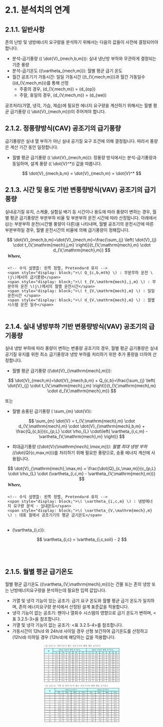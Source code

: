 # 2.1. 분석치의 연계   
## 2.1.1. 일반사항   
존의 난방 및 냉방에너지 요구량을 분석하기 위해서는 다음의 값들이 사전에 결정되어야 합니다.

- 분석-급기풍량 (\( \dot{V}_{mech,b,m}\)): 실내 냉난방 부하와 무관하게 결정되는 기준 풍량
- 분석-급기온도 (\(\vartheta_{mech,m}\)): 월별 평균 급기 온도
- 월간 공조기기 가동시간: 일일 가동시간 (\(t_{V,mech,m}\))과 월간 가동일수 (\(d_{V,mech,m}\))를 통해 산정
    - 주중의 경우, \(d_{V,mech,m}\) = \(d_{op}\)
    - 주말, 휴일의 경우, \(d_{V,mech,m}\) = \(d_{we}\)

공조처리(가열, 냉각, 가습, 제습)에 필요한 에너지 요구량을 계산하기 위해서는 월별 평균 급기풍량 (\( \dot{V}_{mech,m}\))이 주어져야 합니다.   

## 2.1.2. 정풍량방식(CAV) 공조기의 급기풍량   
급기풍량은 실내 열 부하가 아닌 실내 공기질 요구 조건에 의해 결정됩니다. 따라서 풍량은 계산 기간 동안 일정합니다.   

- 월별 평균 급기풍량 (\( \dot{V}_{mech,m}\)): 정풍량 방식에서는 분석-급기풍량과 동일하며, 설계 풍량 (\( \dot{V}^*\)) 값을 따릅니다.   

<div align="center">$$
\dot{V}_{mech,b,m} = \dot{V}_{mech,m} = \dot{V}^*
$$</div>
  

## 2.1.3. 시간 및 용도 기반 변풍량방식(VAV) 공조기의 급기풍량
실내공기질 유지, 스케줄, 실험실 배기 등 시간이나 용도에 따라 풍량이 변하는 경우, 월별 평균 급기풍량은 부분부하 비율 및 부분부하 운전 시간에 따라 산정됩니다.    아래에서 \(j\)는 부분부하 운전(시간별 풍량이 다른)을 나타내며, 월별 공조기의 운전시간에 따른 부분부하일 경우, 월별 운전시간의 비율에 의해 급기풍량이 정해집니다.   

<div align="center">$$
\dot{V}_{mech,b,m}=\dot{V}_{mech,m}=\frac{\sum_{j} \left( \dot{V}_{j} \cdot t_{V,\mathrm{mech},j,m} \right)}{t_{V,\mathrm{mech},m} \cdot d_{V,\mathrm{mech},m}}
$$</div>
<div style="
  display: flex;
  justify-content: center;
  font-family: Pretendard, sans-serif;
  font-size: 15px;
  margin-top: 0px;
">
  <div style="
    text-align: left;
    line-height: 1;
    padding: 4px 8px;
    border-radius: 0px;
  ">
    <!-- Where 텍스트: 독립적, 굵고 이탤릭 -->
    <div style="
      font-style: italic;
      font-weight: bold;
      font-family: 'Times New Roman', 'Cambria Math', serif;
      margin-bottom: 24px;
    ">
      Where,
    </div>

    <!-- 수식 설명들: 왼쪽 정렬, Pretendard 유지 -->
    <span style="display: block;">\( Q_{c,b,mth} \) : 부분부하 운전 \(j\)에서의 급기풍량</span>
    <span style="display: block;">\( t_{V,\mathrm{mech},j,m} \) : 부분부하 운전 \(j\)에서의 월별 운전시간</span>
    <span style="display: block;">\( t_{V,\mathrm{mech},m} \) : 일일 운전시간 </span>
    <span style="display: block;">\( d_{V,\mathrm{mech},m} \) : 월별 시스템 운전 일수</span>
  </div>
</div>


## 2.1.4. 실내 냉방부하 기반 변풍량방식(VAV) 공조기의 급기풍량
실내 냉방 부하에 따라 풍량이 변하는 변풍량 공조기의 경우, 월별 평균 급기풍량은 실내 공기질 유지를 위한 최소 급기풍량과 냉방 부하를 처리하기 위한 추가 풍량을 더하여 산정합니다.   

- 월별 평균 급기풍량 (\(\dot{V}_{\mathrm{mech},m}\)):   
<div align="center">$$
\dot{V}_{mech,m}=\dot{V}_{mech,b,m} + Q_{c,b}=\frac{\sum_{j} \left( \dot{V}_{j} \cdot t_{V,\mathrm{mech},j,m} \right)}{t_{V,\mathrm{mech},m} \cdot d_{V,\mathrm{mech},m}}
$$</div>   

또는   

- 월별 송풍된 급기풍량 \( \sum_{m} \dot{V}\):   
<div align="center">$$
\sum_{m} \dot{V} = t_{V,\mathrm{mech},m} \cdot d_{V,\mathrm{mech},m} \cdot \dot{V}_{\mathrm{mech},b,m} + \frac{Q_{c,b}}{c_{p,L} \cdot \rho_{L} \cdot\left( \vartheta_{i,c,m} - \vartheta_{V,\mathrm{mech},m} \right)}
$$</div>   

- 최대급기풍량 (\(\dot{V}_{\mathrm{mech},\max,m}\)): 월별 최대 냉방 부하(\(\dot{Q}_{c,max,m}\))를 처리하기 위해 필요한 풍량으로, 송풍 에너지 계산에 사용됩니다.   
<div align="center">$$
\dot{V}_{\mathrm{mech},\max,m} = \frac{\dot{Q}_{c,\max,m}}{c_{p,L} \cdot \rho_{L} \cdot (\vartheta_{i,c,m} - \vartheta_{V,\mathrm{mech},m})}
$$</div>   
<div style="
  display: flex;
  justify-content: center;
  font-family: Pretendard, sans-serif;
  font-size: 15px;
  margin-top: 0px;
">
  <div style="
    text-align: left;
    line-height: 1;
    padding: 4px 8px;
    border-radius: 0px;
  ">
    <!-- Where 텍스트: 독립적, 굵고 이탤릭 -->
    <div style="
      font-style: italic;
      font-weight: bold;
      font-family: 'Times New Roman', 'Cambria Math', serif;
      margin-bottom: 24px;
    ">
      Where,
    </div>

    <!-- 수식 설명들: 왼쪽 정렬, Pretendard 유지 -->
    <span style="display: block;">\( \vartheta_{i,c,m} \) : 냉방에너지 요구량 분석 - 실내온도</span>
    <span style="display: block;">\( \vartheta_{V,\mathrm{mech},m} \) : 대표 월에서 공조기기의 평균 급기온도</span>
  </div>
</div>   


- \(\vartheta_{i,c}\):   
<div align="center">$$
\vartheta_{i,c} = \vartheta_{i,c,soil} - 2
$$</div> 


<br>
<br>
<br>

## 2.1.5. 월별 평균 급기온도
월별 평균 급기온도 (\(\vartheta_{V,\mathrm{mech},m}\))는 건물 또는 존의 냉방 또는 난방에너지요구량을 분석하는데 필요한 입력 값입니다.   

- 가열 및 냉각 기능이 있는 공조기: 급기 요구 온도와 월별 평균 급기 온도가 일치하며, 존의 에너지요구량 분석에서 산정된 설계 표준값을 적용합니다.   
- 냉각 기능이 없는 공조기: 팬이나 열회수 시스템의 영향으로 급기 온도가 변하며, <표 3.2.5-3>을 참조합니다.   
- 가열 및 냉각 기능이 없는 공조기: <표 3.2.5-4>를 참조합니다.   
- 가동시간이 12h/d 와 24h/d 사이일 경우 선형 보간하여 급기온도를 산정하고 \(12h/d\) 이하일 경우 \(12h/d\)에 해당하는 값을 적용합니다.   

<center>
     <img src="../../_tables/3.2.5-3.png" style="max-width: 50%;" alt="냉각기능이 없는 공조기기의 월별 평균 급기온도">
</center>
<!-- 캡션 삽입하고 싶으면 <div><strong>냉각기능이 없는 공조기기의 월별 평균 급기온도</strong></div>를 그림 위나 아래에 삽입한다-->

<center>
     <img src="../../_tables/3.2.5-4.png" style="max-width: 50%;" alt="가열 및 냉각기능이 없는 공조기기의 월별 평균 급기온도">
</center>




 
